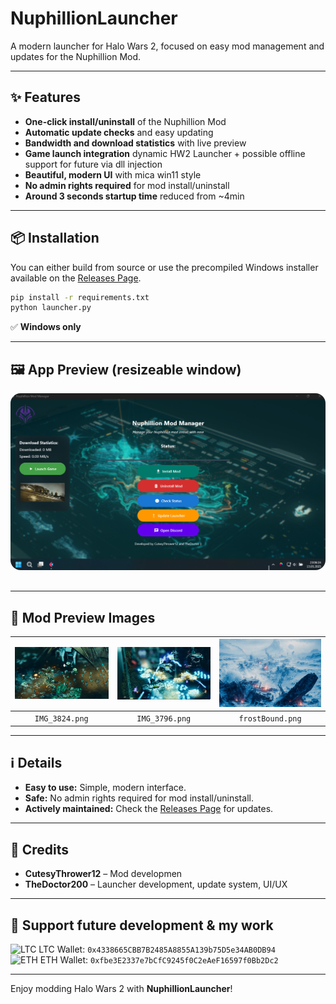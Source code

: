 # NuphillionLauncher

A modern launcher for Halo Wars 2, focused on easy mod management and updates for the Nuphillion Mod.

---

## ✨ Features

- **One-click install/uninstall** of the Nuphillion Mod
- **Automatic update checks** and easy updating
- **Bandwidth and download statistics** with live preview
- **Game launch integration** dynamic HW2 Launcher + possible offline support for future via dll injection
- **Beautiful, modern UI** with mica win11 style
- **No admin rights required** for mod install/uninstall
- **Around 3 seconds startup time** reduced from ~4min 
---

## 📦 Installation

You can either build from source or use the precompiled Windows installer available on the [Releases Page](https://github.com/TheDoctor200/NuphillionLauncher/releases/latest).

```sh
pip install -r requirements.txt
python launcher.py
```

✅ **Windows only**

---

## 🖼️ App Preview (resizeable window)

<img src="assets/App_Preview.png" alt="App Preview" width="600" style="border-radius: 16px; margin-bottom: 16px;">

---

## 🎨 Mod Preview Images

| ![IMG_3824](assets/IMG_3824.png) | ![IMG_3796](assets/IMG_3796.png) | ![frostBound](assets/frostBound.png) |
|:-------------------------------:|:-------------------------------:|:-----------------------------------:|
|         `IMG_3824.png`          |         `IMG_3796.png`          |         `frostBound.png`            |

---

## ℹ️ Details

- **Easy to use:** Simple, modern interface.
- **Safe:** No admin rights required for mod install/uninstall.
- **Actively maintained:** Check the [Releases Page](https://github.com/TheDoctor200/NuphillionLauncher/releases/latest) for updates.

---

## 🙏 Credits

- **CutesyThrower12** – Mod developmen
- **TheDoctor200** – Launcher development, update system, UI/UX

---

## 💸 Support future development & my work

<img src="https://img.icons8.com/fluency/48/000000/litecoin.png" width="24" height="24" alt="LTC"> LTC Wallet: `0x4338665CBB7B2485A8855A139b75D5e34AB0DB94`  
<img src="https://img.icons8.com/fluency/48/000000/ethereum.png" width="24" height="24" alt="ETH"> ETH Wallet: `0xfbe3E2337e7bCfC9245f0C2eAeF16597f0Bb2Dc2`

---

Enjoy modding Halo Wars 2 with **NuphillionLauncher**!
